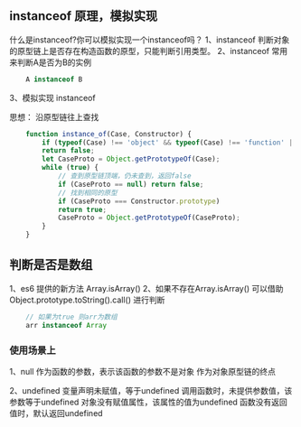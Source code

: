 <!--
 * @Descripttion: 
 * @Author: ZJ
 * @Date: 2021-12-23 18:26:29
 * @LastEditors: ZJ
 * @LastEditTime: 2022-02-23 11:17:09
-->
## instanceof 原理，模拟实现
什么是instanceof?你可以模拟实现一个instanceof吗？
1、instanceof 判断对象的原型链上是否存在构造函数的原型，只能判断引用类型。
2、instanceof 常用来判断A是否为B的实例

```js
    A instanceof B
```
3、模拟实现 instanceof

思想： 沿原型链往上查找
```js
    function instance_of(Case, Constructor) {
        if (typeof(Case) !== 'object' && typeof(Case) !== 'function' || Case == 'null')
        return false;
        let CaseProto = Object.getPrototypeOf(Case);
        while (true) {
            // 查到原型链顶端，仍未查到，返回false
            if (CaseProto == null) return false;
            // 找到相同的原型
            if (CaseProto === Constructor.prototype) 
            return true;
            CaseProto = Object.getPrototypeOf(CaseProto);
        }
    }
```

## 判断是否是数组
1、es6 提供的新方法  Array.isArray()
2、如果不存在Array.isArray()  可以借助Object.prototype.toString().call() 进行判断

```js
    // 如果为true 则arr为数组
    arr instanceof Array  
```
### 使用场景上
1、null
作为函数的参数，表示该函数的参数不是对象
作为对象原型链的终点

2、undefined
变量声明未赋值，等于undefined
调用函数时，未提供参数值，该参数等于undefined
对象没有赋值属性，该属性的值为undefined
函数没有返回值时，默认返回undefined



